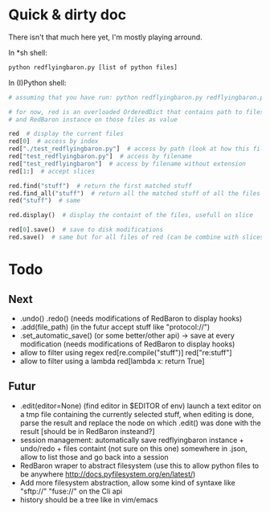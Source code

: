 Quick & dirty doc
=================

There isn't that much here yet, I'm mostly playing arround.

In \*sh shell:

```bash
python redflyingbaron.py [list of python files]
```

In (I)Python shell:

```python
# assuming that you have run: python redflyingbaron.py redflyingbaron.py ./test_redflyingbaron.py

# for now, red is an overloaded OrderedDict that contains path to files as keys
# and RedBaron instance on those files as value

red  # display the current files
red[0]  # access by index
red["./test_redflyingbaron.py"]  # access by path (look at how this file is given in the cli, yes, it's a lame example)
red["test_redflyingbaron.py"]  # access by filename
red["test_redflyingbaron"]  # access by filename without extension
red[1:]  # accept slices

red.find("stuff")  # return the first matched stuff
red.find_all("stuff")  # return all the matched stuff of all the files
red("stuff")  # same

red.display()  # display the containt of the files, usefull on slice

red[0].save()  # save to disk modifications
red.save()  # same but for all files of red (can be combine with slices)
```

Todo
====

Next
----

* .undo() .redo() (needs modifications of RedBaron to display hooks)
* .add(file_path) (in the futur accept stuff like "protocol://")
* .set_automatic_save() (or some better/other api) -> save at every modification (needs modifications of RedBaron to display hooks)
* allow to filter using regex red[re.compile("stuff")] red["re:stuff"]
* allow to filter using a lambda red[lambda x: return True]

Futur
-----

* .edit(editor=None) (find editor in $EDITOR of env) launch a text editor on a tmp file containing the currently selected stuff, when editing is done, parse the result and replace the node on which .edit() was done with the result [should be in RedBaron insteand?]
* session management: automatically save redflyingbaron instance + undo/redo + files containt (not sure on this one) somewhere in .json, allow to list those and go back into a session
* RedBaron wraper to abstract filesystem (use this to allow python files to be anywhere http://docs.pyfilesystem.org/en/latest/)
* Add more filesystem abstraction, allow some kind of syntaxe like "sftp://" "fuse://" on the Cli api
* history should be a tree like in vim/emacs

